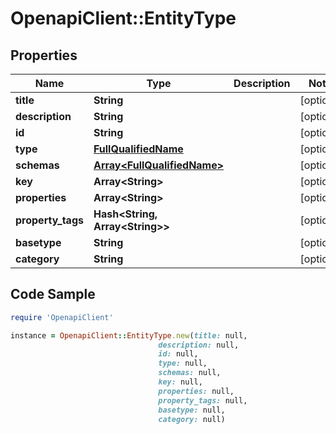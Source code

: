 # OpenapiClient::EntityType

## Properties

Name | Type | Description | Notes
------------ | ------------- | ------------- | -------------
**title** | **String** |  | [optional] 
**description** | **String** |  | [optional] 
**id** | **String** |  | [optional] 
**type** | [**FullQualifiedName**](FullQualifiedName.md) |  | [optional] 
**schemas** | [**Array&lt;FullQualifiedName&gt;**](FullQualifiedName.md) |  | [optional] 
**key** | **Array&lt;String&gt;** |  | [optional] 
**properties** | **Array&lt;String&gt;** |  | [optional] 
**property_tags** | **Hash&lt;String, Array&lt;String&gt;&gt;** |  | [optional] 
**basetype** | **String** |  | [optional] 
**category** | **String** |  | [optional] 

## Code Sample

```ruby
require 'OpenapiClient'

instance = OpenapiClient::EntityType.new(title: null,
                                 description: null,
                                 id: null,
                                 type: null,
                                 schemas: null,
                                 key: null,
                                 properties: null,
                                 property_tags: null,
                                 basetype: null,
                                 category: null)
```


